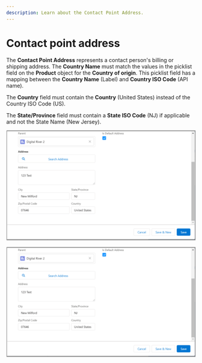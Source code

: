 ```yaml
---
description: Learn about the Contact Point Address.
---
```


# Contact point address

The **Contact Point Address** represents a contact person's billing or shipping address. The **Country Name** must match the values in the picklist field on the **Product** object for the **Country of origin**. This picklist field has a mapping between the **Country Name** (Label) and **Country ISO Code** (API name).‌

The **Country** field must contain the **Country** (United States) instead of the Country ISO Code (US).

The **State/Province** field must contain a **State ISO Code** (NJ) if applicable and not the State Name (New Jersey).

![](<../.gitbook/assets/Contact Point Address 1 (1).png>)

![](<../.gitbook/assets/Contact Point Address 1.png>)

​
